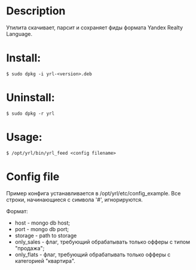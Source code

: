 # Description
Утилита скачивает, парсит и сохраняет фиды формата Yandex Realty Language.

# Install:
`$ sudo dpkg -i yrl-<version>.deb`

# Uninstall:
`$ sudo dpkg -r yrl`

# Usage:
`$ /opt/yrl/bin/yrl_feed <config filename>`

# Config file
Пример конфига устанавливается в /opt/yrl/etc/config_example.
Все строки, начинающиеся с символа '#', игнорируются.

Формат:
* host - mongo db host;
* port - mongo db port;
* storage - path to storage
* only_sales - флаг, требующий обрабатывать только офферы с типом "продажа";
* only_flats - флаг, требующий обрабатывать только офферы с категорией "квартира".
